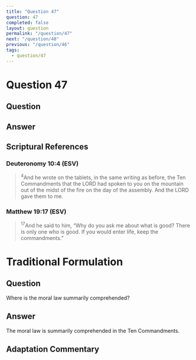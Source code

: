 ```yaml
---
title: "Question 47"
question: 47
completed: false
layout: question
permalink: "/question/47"
next: "/question/48"
previous: "/question/46"
tags:
  - question/47
---
```

# Question 47

## Question


## Answer


## Scriptural References
### Deuteronomy 10:4 (ESV)
> <sup>4</sup>And he wrote on the tablets, in the same writing as before, the Ten Commandments that the LORD had spoken to you on the mountain out of the midst of the fire on the day of the assembly. And the LORD gave them to me.

### Matthew 19:17 (ESV)
> <sup>17</sup>And he said to him, “Why do you ask me about what is good? There is only one who is good. If you would enter life, keep the commandments.”

# Traditional Formulation
## Question
Where is the moral law summarily comprehended?

## Answer
The moral law is summarily comprehended in the Ten Commandments.

## Adaptation Commentary
